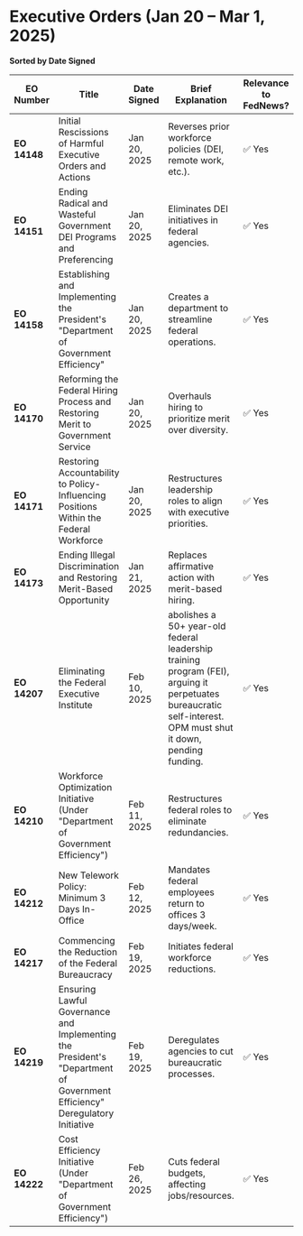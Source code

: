 # Executive Orders (Jan 20 – Mar 1, 2025)  
**Sorted by Date Signed**  

| EO Number | Title | Date Signed | Brief Explanation | Relevance to FedNews? |  
|-----------|-------|-------------|--------------------|------------------------|  
| **EO 14148** | Initial Rescissions of Harmful Executive Orders and Actions | Jan 20, 2025 | Reverses prior workforce policies (DEI, remote work, etc.). | ✅ Yes |  
| **EO 14151** | Ending Radical and Wasteful Government DEI Programs and Preferencing | Jan 20, 2025 | Eliminates DEI initiatives in federal agencies. | ✅ Yes |  
| **EO 14158** | Establishing and Implementing the President's "Department of Government Efficiency" | Jan 20, 2025 | Creates a department to streamline federal operations. | ✅ Yes |  
| **EO 14170** | Reforming the Federal Hiring Process and Restoring Merit to Government Service | Jan 20, 2025 | Overhauls hiring to prioritize merit over diversity. | ✅ Yes |  
| **EO 14171** | Restoring Accountability to Policy-Influencing Positions Within the Federal Workforce | Jan 20, 2025 | Restructures leadership roles to align with executive priorities. | ✅ Yes |  
| **EO 14173** | Ending Illegal Discrimination and Restoring Merit-Based Opportunity | Jan 21, 2025 | Replaces affirmative action with merit-based hiring. | ✅ Yes |  
| **EO 14207** | Eliminating the Federal Executive Institute | Feb 10, 2025 | abolishes a 50+ year-old federal leadership training program (FEI), arguing it perpetuates bureaucratic self-interest. OPM must shut it down, pending funding. | ✅ Yes |  
| **EO 14210** | Workforce Optimization Initiative (Under "Department of Government Efficiency") | Feb 11, 2025 | Restructures federal roles to eliminate redundancies. | ✅ Yes |  
| **EO 14212** | New Telework Policy: Minimum 3 Days In-Office | Feb 12, 2025 | Mandates federal employees return to offices 3 days/week. | ✅ Yes |  
| **EO 14217** | Commencing the Reduction of the Federal Bureaucracy | Feb 19, 2025 | Initiates federal workforce reductions. | ✅ Yes |  
| **EO 14219** | Ensuring Lawful Governance and Implementing the President's "Department of Government Efficiency" Deregulatory Initiative | Feb 19, 2025 | Deregulates agencies to cut bureaucratic processes. | ✅ Yes |  
| **EO 14222** | Cost Efficiency Initiative (Under "Department of Government Efficiency") | Feb 26, 2025 | Cuts federal budgets, affecting jobs/resources. | ✅ Yes |  